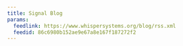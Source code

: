 ```yaml
---
title: Signal Blog
params:
  feedlink: https://www.whispersystems.org/blog/rss.xml
  feedid: 86c6980b152ae9e67a8e167f187272f2
---
```

